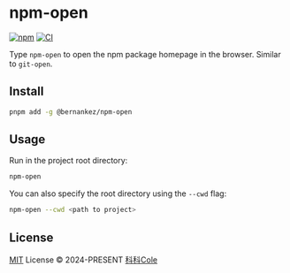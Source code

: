 # npm-open

[![npm](https://img.shields.io/npm/v/@bernankez/npm-open?color=red&label=npm)](https://www.npmjs.com/package/@bernankez/npm-open)
[![CI](https://github.com/Bernankez/npm-open/workflows/CI/badge.svg)](https://github.com/Bernankez/npm-open/actions)

Type `npm-open` to open the npm package homepage in the browser. Similar to `git-open`.

## Install

```sh
pnpm add -g @bernankez/npm-open
```

## Usage

Run in the project root directory:

```sh
npm-open
```

You can also specify the root directory using the `--cwd` flag:

```sh
npm-open --cwd <path to project>
```

## License

[MIT](LICENSE) License © 2024-PRESENT [科科Cole](https://github.com/Bernankez)
